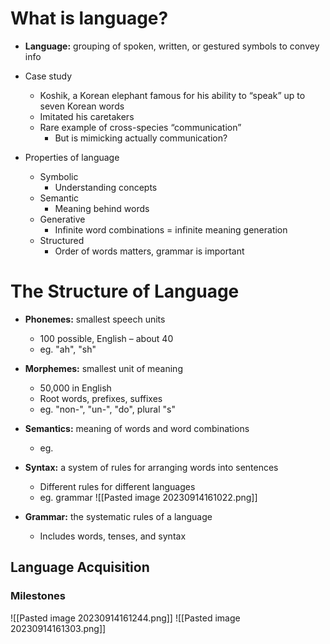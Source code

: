 # What is language?
- **Language:** grouping of spoken, written, or gestured symbols to convey info
- Case study
	- Koshik, a Korean elephant famous for his ability to “speak” up to seven Korean words
	- Imitated his caretakers
	- Rare example of cross-species “communication”
		- But is mimicking actually communication?

- Properties of language
	- Symbolic
		- Understanding concepts
	- Semantic
		- Meaning behind words
	- Generative
		- Infinite word combinations = infinite meaning generation
	- Structured
		- Order of words matters, grammar is important

# The Structure of Language
- **Phonemes:** smallest speech units
	- 100 possible, English – about 40
	- eg. "ah", "sh"
- **Morphemes:** smallest unit of meaning
	- 50,000 in English
	- Root words, prefixes, suffixes
	- eg. "non-", "un-", "do", plural "s"
- **Semantics:** meaning of words and word combinations
	- eg. 
- **Syntax:** a system of rules for arranging words into sentences
	- Different rules for different languages
	- eg. grammar
![[Pasted image 20230914161022.png]]

- **Grammar:** the systematic rules of a language
	- Includes words, tenses, and syntax
## Language Acquisition
### Milestones
![[Pasted image 20230914161244.png]]
![[Pasted image 20230914161303.png]]

